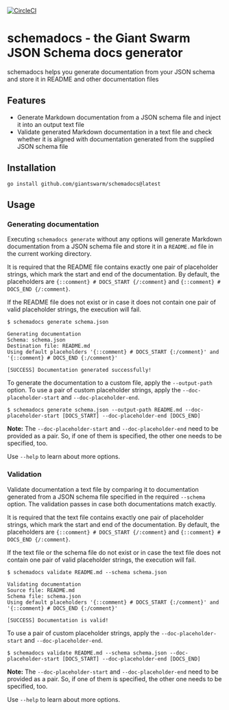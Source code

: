 [![CircleCI](https://circleci.com/gh/giantswarm/template.svg?style=shield)](https://circleci.com/gh/giantswarm/template)

# schemadocs - the Giant Swarm JSON Schema docs generator 

schemadocs helps you generate documentation from your JSON schema and store it in README and other documentation files

## Features

- Generate Markdown documentation from a JSON schema file and inject it into an output text file
- Validate generated Markdown documentation in a text file and check whether it is aligned with documentation generated from the supplied JSON schema file

## Installation

```nohighlight
go install github.com/giantswarm/schemadocs@latest
```

## Usage

### Generating documentation

Executing `schemadocs generate` without any options will generate Markdown documentation from a JSON schema file and store it in a `README.md` file in the current working directory. 

It is required that the README file contains exactly one pair of placeholder strings, which mark the start and end of the documentation. 
By default, the placeholders are `{::comment} # DOCS_START {/:comment}` and `{::comment} # DOCS_END {/:comment}`.

If the README file does not exist or in case it does not contain one pair of valid placeholder strings, the execution will fail.

```nohighlight
$ schemadocs generate schema.json

Generating documentation
Schema: schema.json
Destination file: README.md
Using default placeholders '{::comment} # DOCS_START {:/comment}' and '{::comment} # DOCS_END {:/comment}'

[SUCCESS] Documentation generated successfully!
```

To generate the documentation to a custom file, apply the `--output-path` option.
To use a pair of custom placeholder strings, apply the `--doc-placeholder-start` and `--doc-placeholder-end`.

```nohighlight
$ schemadocs generate schema.json --output-path README.md --doc-placeholder-start [DOCS_START] --doc-placeholder-end [DOCS_END]
```

**Note:** The `--doc-placeholder-start` and `--doc-placeholder-end` need to be provided as a pair. So, if one of them is specified, the other one needs to be specified, too.

Use `--help` to learn about more options.

### Validation

Validate documentation a text file by comparing it to documentation generated from a JSON schema file specified in the required `--schema` option.
The validation passes in case both documentations match exactly.

It is required that the text file contains exactly one pair of placeholder strings, which mark the start and end of the documentation.
By default, the placeholders are `{::comment} # DOCS_START {/:comment}` and `{::comment} # DOCS_END {/:comment}`.

If the text file or the schema file do not exist or in case the text file does not contain one pair of valid placeholder strings, the execution will fail.

```nohighlight
$ schemadocs validate README.md --schema schema.json

Validating documentation
Source file: README.md
Schema file: schema.json
Using default placeholders '{::comment} # DOCS_START {:/comment}' and '{::comment} # DOCS_END {:/comment}'

[SUCCESS] Documentation is valid!
```

To use a pair of custom placeholder strings, apply the `--doc-placeholder-start` and `--doc-placeholder-end`.

```nohighlight
$ schemadocs validate README.md --schema schema.json --doc-placeholder-start [DOCS_START] --doc-placeholder-end [DOCS_END]
```

**Note:** The `--doc-placeholder-start` and `--doc-placeholder-end` need to be provided as a pair. So, if one of them is specified, the other one needs to be specified, too.

Use `--help` to learn about more options.
